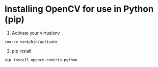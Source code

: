 # Installing OpenCV for use in Python (pip)

1. Activate your virtualenv

`source venb/bin/activate`

2. pip install

`pip install opencv-contrib-python`

